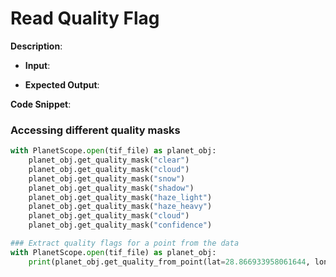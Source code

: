 # Read Quality Flag

**Description**:

- **Input**: 

- **Expected Output**: 

**Code Snippet**:
### Accessing different quality masks

```python
with PlanetScope.open(tif_file) as planet_obj:    
    planet_obj.get_quality_mask("clear")
    planet_obj.get_quality_mask("cloud")
    planet_obj.get_quality_mask("snow")
    planet_obj.get_quality_mask("shadow")
    planet_obj.get_quality_mask("haze_light")
    planet_obj.get_quality_mask("haze_heavy")
    planet_obj.get_quality_mask("cloud")
    planet_obj.get_quality_mask("confidence")

### Extract quality flags for a point from the data
with PlanetScope.open(tif_file) as planet_obj:
    print(planet_obj.get_quality_from_point(lat=28.866933958061644, lon=-97.90677761357139))    
